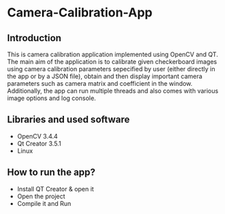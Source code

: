 # Camera-Calibration-App



## Introduction
This is camera calibration application implemented using OpenCV and QT. The main aim of the application is to calibrate given checkerboard images using camera calibration parameters sepecified by user (either directly in the app or by a JSON file), 
obtain and then display important camera parameters such as camera matrix and coefficient in the window. Additionally, the app can run multiple threads and 
also comes with various image options and log console.

## Libraries and used software
- OpenCV 3.4.4
- Qt Creator 3.5.1 
- Linux 

## How to run the app?
- Install QT Creator & open it
- Open the project
- Compile it and Run



